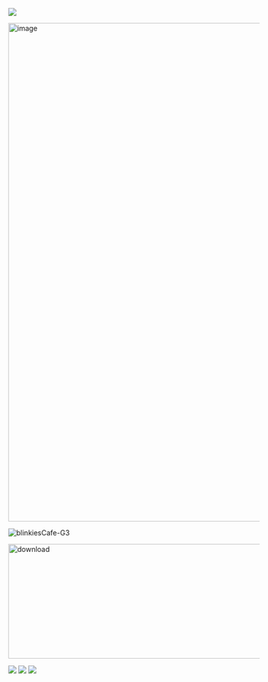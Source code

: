 ![](https://komarev.com/ghpvc/?username=ghostlyvamps&color=f5d849&style=plastic&label=VISITORS) 

<img width="1582" height="1000" alt="image" src="https://github.com/user-attachments/assets/f52ab8d8-edd4-4284-957b-cfbf09a5e831" />


![blinkiesCafe-G3](https://github.com/user-attachments/assets/ba81b582-4514-4828-b8ea-ca1c525d161c) 


<img width="1727" height="230" alt="download" src="https://github.com/user-attachments/assets/57d00508-b8fe-4098-84b0-858b584a0fdc" />


![](https://i.postimg.cc/hG2Vg52w/transmasculine-7-stripes-20-px.png)  ![](https://i.postimg.cc/MG8Gs63r/xenogender1-7-stripes-21-px.png) ![](https://i.postimg.cc/Sxt18pN8/gay-mlm-20px-6-stripes.png)


